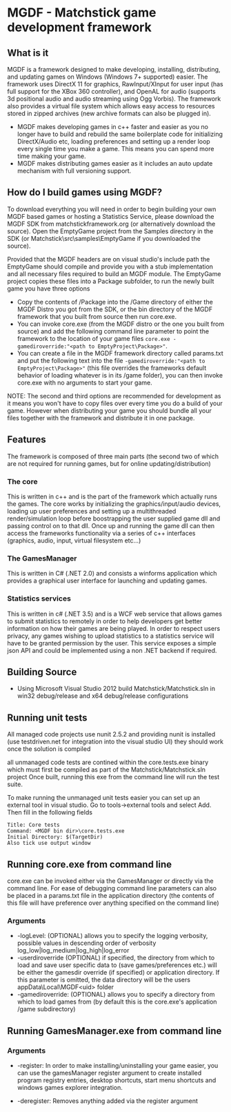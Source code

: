 MGDF - Matchstick game development framework
============================================

What is it
----------

MGDF is a framework designed to make developing, installing, distributing, and updating games on Windows (Windows 7+ supported) easier. The framework uses DirectX 11 for graphics, RawInput/XInput for user input (has full support for the XBox 360 controller), and OpenAL for audio (supports 3d positional audio and audio streaming using Ogg Vorbis). The framework also provides a virtual file system which allows easy access to resources stored in zipped archives (new archive formats can also be plugged in).

* MGDF makes developing games in c++ faster and easier as you no longer have to build and rebuild the same boilerplate code for initializing DirectX/Audio etc, loading preferences and setting up a render loop every single time you make a game. This means you can spend more time making your game.
* MGDF makes distributing games easier as it includes an auto update mechanism with full versioning support.

How do I build games using MGDF?
--------------------------------
To download everything you will need in order to begin building your own MGDF based games or hosting a Statistics Service, please download the MGDF SDK from matchstickframework.org (or alternatively download the source). Open the EmptyGame project from the Samples directory in the SDK (or Matchstick\src\samples\EmptyGame if you downloaded the source). 

Provided that the MGDF headers are on visual studio's include path the EmptyGame should compile and provide you with a stub implementation and all necessary files required to build an MGDF module. The EmptyGame project copies these files into a Package subfolder, to run the newly built game you have three options

* Copy the contents of /Package into the /Game directory of either the MGDF Distro you got from the SDK, or the bin directory of the MGDF framework that you built from source then run core.exe.
* You can invoke core.exe (from the MGDF distro or the one you built from source) and add the following command line parameter to point the framework to the location of your game files
```core.exe -gamediroverride:"<path to EmptyProject\Package>"```.
* You can create a file in the MGDF framework directory called params.txt and put the following text into the file ```-gamediroverride:"<path to EmptyProject\Package>"``` (this file overrides the frameworks default behavior of loading whatever is in its /game folder), you can then invoke core.exe with no arguments to start your game.

NOTE: The second and third options are recommended for development as it means you won't have to copy files over every time you do a build of your game. However when distributing your game you should bundle all your files together with the framework and distribute it in one package.

Features
--------
The framework is composed of three main parts (the second two of which are not required for running games, but for online updating/distribution)

### The core
This is written in c++ and is the part of the framework which actually runs the games. The core works by initializing the graphics/input/audio devices, loading up user preferences and setting up a multithreaded render/simulation loop before boostrapping the user supplied game dll and passing control on to that dll. Once up and running the game dll can then access the frameworks functionality via a series of c++ interfaces (graphics, audio, input, virtual filesystem etc...)

### The GamesManager
This is written in C# (.NET 2.0) and consists a winforms application which provides a graphical user interface for launching and updating games.

### Statistics services
This is written in c# (.NET 3.5) and is a WCF web service that allows games to submit statistics to remotely in order to help developers get better information on how their games are being played. In order to respect users privacy, any games wishing to upload statistics to a statistics service will have to be granted permission by the user. This service exposes a simple json API and could be implemented using a non .NET backend if required.

Building Source
---------------

* Using Microsoft Visual Studio 2012 build Matchstick/Matchstick.sln in win32 debug/release and x64 debug/release configurations

Running unit tests
------------------
All managed code projects use nunit 2.5.2 and providing nunit is installed (use testdriven.net for integration into the visual studio UI) they should work once the solution is compiled

all unmanaged code tests are contined within the core.tests.exe binary which must first be compiled as part of the Matchstick/Matchstick.sln project Once built, running this exe from the command line will run the test suite.

To make running the unmanaged unit tests easier you can set up an external tool in visual studio. Go to tools->external tools and select Add. Then fill in the following fields

    Title: Core tests
    Command: <MGDF bin dir>\core.tests.exe
    Initial Directory: $(TargetDir)
    Also tick use output window

Running core.exe from command line
----------------------------------
core.exe can be invoked either via the GamesManager or directly via the command line. 
For ease of debugging command line parameters can also be placed in a params.txt file in the application directory (the contents of this file will have preference over anything specified on the command line)

### Arguments
* -logLevel:<level> (OPTIONAL) allows you to specify the logging verbosity, possible values in descending order of verbosity log_low|log_medium|log_high|log_error
* -userdiroverride (OPTIONAL) if specified, the directory from which to load and save user specific data to (save games/preferences etc.) will be either the gamesdir override (if specified) or application directory. If this parameter is omitted, the data directory will be the users appData\Local\MGDF\<uid> folder
* -gamediroverride:<directory> (OPTIONAL) allows you to specify a directory from which to load games from (by default this is the core.exe's application /game subdirectory)

Running GamesManager.exe from command line
------------------------------------------

### Arguments
* -register: In order to make installing/uninstalling your game easier, you can use the gamesManager register argument to create installed program registry entries, desktop shortcuts, start menu shortcuts and windows games explorer integration.

* -deregister: Removes anything added via the register argument
